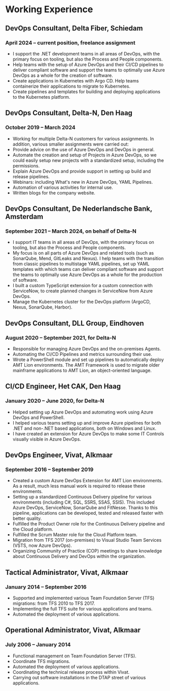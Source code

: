 # Working Experience

## DevOps Consultant, Delta Fiber, Schiedam

### April 2024 – current position, freelance assignment

- I support the .NET development teams in all areas of DevOps, with the primary
  focus on tooling, but also the Process and People components.
- Help teams with the setup of Azure DevOps and their CI/CD pipelines to deliver
  compliant software and support the teams to optimally use Azure DevOps as a
  whole for the creation of software.
- Create applications in Kubernetes with Argo CD. Help teams containerize their
  applications to migrate to Kubernetes.
- Create pipelines and templates for building and deploying applications to the
  Kubernetes platform.

## DevOps Consultant, Delta-N, Den Haag

### October 2019 – March 2024

- Working for multiple Delta-N customers for various assignments. In addition, various smaller assignments were carried out:
- Provide advice on the use of Azure DevOps and DevOps in general.
- Automate the creation and setup of Projects in Azure DevOps, so we could easily setup new projects with a standardized setup, including the permissions.
- Explain Azure DevOps and provide support in setting up build and release pipelines.
- Webinars: including What's new in Azure DevOps, YAML Pipelines.
- Automation of various activities for internal use.
- Written blogs for the company website.

## DevOps Consultant, De Nederlandsche Bank, Amsterdam

### September 2021 – March 2024, on behalf of Delta-N

- I support IT teams in all areas of DevOps, with the primary focus on tooling, but also the Process and People components.
- My focus is on all parts of Azure DevOps and related tools (such as SonarQube, Mend, GitLeaks and Nexus). I help teams with the transition from classic pipelines to multistage YAML pipelines, set up YAML templates with which teams can deliver compliant software and support the teams to optimally use Azure DevOps as a whole for the production of software.
- I built a custom TypeScript extension for a custom connection with ServiceNow, to create planned changes in ServiceNow from Azure DevOps.
- Manage the Kubernetes cluster for the DevOps platform (ArgoCD, Nexus, SonarQube, Harbor).

## DevOps Consultant, DLL Group, Eindhoven

### August 2020 – September 2021, for Delta-N

- Responsible for managing Azure DevOps and the on-premises Agents.
- Automating the CI/CD Pipelines and metrics surrounding their use.
- Wrote a PowerShell module and set up pipelines to automatically deploy AMT Lion environments. The AMT Framework is used to migrate older mainframe applications to AMT Lion, an object-oriented language.

## CI/CD Engineer, Het CAK, Den Haag

### January 2020 – June 2020, for Delta-N

- Helped setting up Azure DevOps and automating work using Azure DevOps and PowerShell.
- I helped various teams setting up and improve Azure pipelines for both .NET and non-.NET based applications, both on Windows and Linux.
- I have created an extension for Azure DevOps to make some IT Controls visually visible in Azure DevOps.

## DevOps Engineer, Vivat, Alkmaar

### September 2016 – September 2019

- Created a custom Azure DevOps Extension for AMT Lion environments. As a result, much less manual work is required to release these environments.
- Setting up a standardized Continuous Delivery pipeline for various environments (including C#, SQL, SSRS, SSAS, SSIS). This included Azure DevOps, ServiceNow, SonarQube and FitNesse. Thanks to this pipeline, applications can be developed, tested and released faster with better quality.
- Fulfilled the Product Owner role for the Continuous Delivery pipeline and the Cloud platform.
- Fulfilled the Scrum Master role for the Cloud Platform team.
- Migration from TFS 2017 (on-premises) to Visual Studio Team Services (VSTS, now Azure DevOps).
- Organizing Community of Practice (COP) meetings to share knowledge about Continuous Delivery and DevOps within the organization.

## Tactical Administrator, Vivat, Alkmaar

### January 2014 – September 2016

- Supported and implemented various Team Foundation Server (TFS) migrations: from TFS 2010 to TFS 2017.
- Implementing the full TFS suite for various applications and teams.
- Automated the deployment of various applications.

## Operational Administrator, Vivat, Alkmaar

### July 2006 – January 2014

- Functional management on Team Foundation Server (TFS).
- Coordinate TFS migrations.
- Automated the deployment of various applications.
- Coordinating the technical release process within Vivat.
- Carrying out software installations in the DTAP street of various applications.
